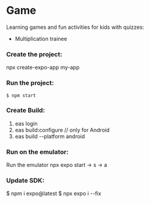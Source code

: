 # Game

Learning games and fun activities for kids with quizzes:

- Multiplication trainee

### Create the project:

npx create-expo-app my-app

### Run the project:

```
$ npm start
```

### Create Build:

1. eas login
2. eas build:configure // only for Android
3. eas build --platform android

### Run on the emulator:

Run the emulator
npx expo start -> s -> a

### Update SDK:

$ npm i expo@latest
$ npx expo i --fix
